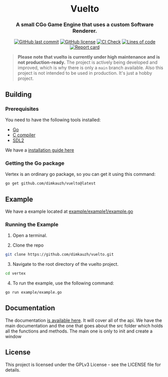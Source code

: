 <h1 align="center">Vuelto</h1>
<h3 align="center">A small CGo Game Engine that uses a custom Software Renderer.</h3>

<p align="center">
  <a href="https://github.com/dimkauzh/vuelto"><img alt="GitHub last commit" src="https://img.shields.io/github/last-commit/dimkauzh/vuelto"></a>
  <a href="https://github.com/dimkauzh/vuelto"><img alt="GitHub license" src="https://img.shields.io/github/license/dimkauzh/vuelto"></a>
  <a href="https://github.com/dimkauzh/vuelto"><img alt="CI Check" src="https://github.com/dimkauzh/vuelto/actions/workflows/ci_check.yml/badge.svg"></a>
  <a href="https://github.com/dimkauzh/vuelto"><img alt="Lines of code" src="https://tokei.rs/b1/github/dimkauzh/vuelto?category=lines"></a>
  <a href="https://goreportcard.com/report/github.com/dimkauzh/vuelto"><img alt="Report card" src="https://goreportcard.com/badge/github.com/dimkauzh/vuelto"></a>
</p>

> **Please note that vuelto is currently under high maintenance and is not production-ready.** The project is actively being developed and improved, which is why there is only a `main` branch available. Also this project is not intended to be used in production. It's just a hobby project.

## Building
### Prerequisites
You need to have the following tools installed:
 - [Go](https://golang.org/dl/)
 - [C compiler](README.md)
 - [SDL2](https://www.libsdl.org/)

We have a [installation guide here](INSTALLATION.md)

### Getting the Go package
Vertex is an ordinary go package, so you can get it using this command:
```bash
go get github.com/dimkauzh/vuelto@latest
```

## Example
We have a example located at [example/example1/example.go](example/example1/example.go)

### Running the Example
1. Open a terminal.

2. Clone the repo
```bash
git clone https://github.com/dimkauzh/vuelto.git
```

3. Navigate to the root directory of the vuelto project.
```bash
cd vertex
```

4. To run the example, use the following command:
```bash
go run example/example.go
```

## Documentation
The documentation [is available here](https://pkg.go.dev/github.com/dimkauzh/vuelto#section-documentation). It will cover all of the api. We have the main documentation and the one that goes about the src folder which holds all the functions and methods. The main one is only to init and create a window

## License
This project is licensed under the GPLv3 License - see the LICENSE file for details.
